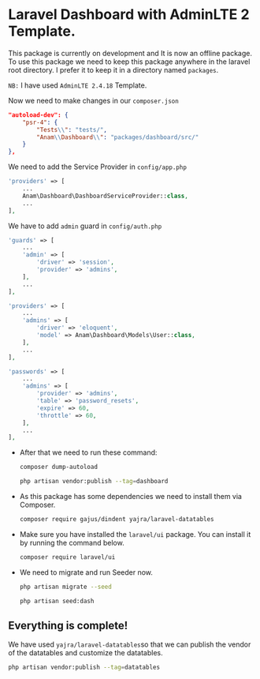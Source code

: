 # Laravel Dashboard with AdminLTE 2 Template.
This package is currently on development and It is now an offline package. To use this package we need to keep this package anywhere in the laravel root directory. I prefer it to keep it in a directory named `packages`.

`NB:` I have used `AdminLTE 2.4.18` Template.

Now we need to make changes in our `composer.json`	
```json
"autoload-dev": {
    "psr-4": {
        "Tests\\": "tests/",
        "Anam\\Dashboard\\": "packages/dashboard/src/"
    }
},
```
We need to add the Service Provider in `config/app.php`

```php
'providers' => [
	...
	Anam\Dashboard\DashboardServiceProvider::class,
	...
],
```

We have to add `admin` guard in `config/auth.php`

```php
'guards' => [
    ...
    'admin' => [
        'driver' => 'session',
        'provider' => 'admins',
    ],
    ...
],
```

```php
'providers' => [
    ...
    'admins' => [
        'driver' => 'eloquent',
        'model' => Anam\Dashboard\Models\User::class,
    ],
    ...
],
```

```php
'passwords' => [
    ...
    'admins' => [
        'provider' => 'admins',
        'table' => 'password_resets',
        'expire' => 60,
        'throttle' => 60,
    ],
    ...
],
```

- After that we need to run these command:
    ```bash
    composer dump-autoload
    ```
    ```bash
    php artisan vendor:publish --tag=dashboard
    ```
- As this package has some dependencies we need to install them via Composer.
    ```bash
    composer require gajus/dindent yajra/laravel-datatables
    ```
- Make sure you have installed the `laravel/ui` package. You can install it by running the command below.
    ```bash
    composer require laravel/ui
    ```
- We need to migrate and run Seeder now.
    ```bash
    php artisan migrate --seed
    ```
    ```bash
    php artisan seed:dash
    ```
## Everything is complete!
We have used `yajra/laravel-datatables`so that we can publish the vendor of the datatables and customize the datatables.
```bash
php artisan vendor:publish --tag=datatables
```
